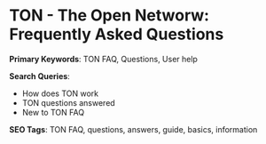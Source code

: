 # TON - The Open Networw: Frequently Asked Questions

**Primary Keywords**: TON FAQ, Questions, User help

**Search Queries**:
- How does TON work
- TON questions answered
- New to TON FAQ

**SEO Tags**: TON FAQ, questions, answers, guide, basics, information